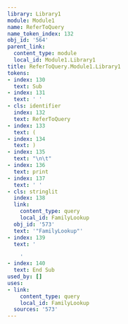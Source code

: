 ```yaml
---
library: Library1
module: Module1
name: ReferToQuery
name_token_index: 132
obj_id: '564'
parent_link:
  content_type: module
  local_id: Module1.Library1
title: ReferToQuery.Module1.Library1
tokens:
- index: 130
  text: Sub
- index: 131
  text: ' '
- cls: identifier
  index: 132
  text: ReferToQuery
- index: 133
  text: (
- index: 134
  text: )
- index: 135
  text: "\n\t"
- index: 136
  text: print
- index: 137
  text: ' '
- cls: stringlit
  index: 138
  link:
    content_type: query
    local_id: FamilyLookup
  obj_id: '573'
  text: '"FamilyLookup"'
- index: 139
  text: '

    '
- index: 140
  text: End Sub
used_by: []
uses:
- link:
    content_type: query
    local_id: FamilyLookup
  sources: '573'
---
```

